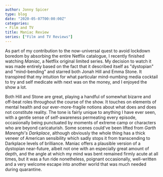 ```yaml
---
author: Jonny Spicer
type: blog
date: "2020-05-07T00:00:00Z"
categories:
- Film and TV
title: Maniac Review
series: ["Film and TV Reviews"]
---
```

As part of my contribution to the now-universal quest to avoid lockdown boredom by absorbing the entire Netflix catalogue, I recently finished watching *Maniac*, a Netflix original
limited series. My decision to watch it was made entirely based on the fact that it described itself as "dystopian" and "mind-bending" and starred both Jonah Hill and Emma Stone.
It transpired that my intuition for what particular mind-numbing media cocktail to try and self medicate with next was on the money, and I enjoyed the show a lot.

Both Hill and Stone are great, playing a handful of somewhat bizarre and off-beat roles throughout the course of the show. It touches on elements of mental health and our ever-more-fragile
notions about what does and does not constitute reality. The tone is fairly unique to anything I have ever seen, with a gentle sense of self-awareness permeating every episode, occasionally
being punctuated by moments of extreme camp or characters who are beyond caricaturish. Some scenes could've been lifted from *Garth Marenghi's Darkplace*, although obviously the whole thing
has a thick veneer of American sensibility which sadly stops it from transcending to Darkplace levels of brilliance. Maniac offers a plausible version of a dystopian near-future, albeit not
one with an especially great amount of depth, and the angle at which my mind was bent remained firmly acute at all times, but it was a fun ride nonetheless, poignant occasionally, well-written
and a very welcome escape into another world that was much needed during quarantine.

